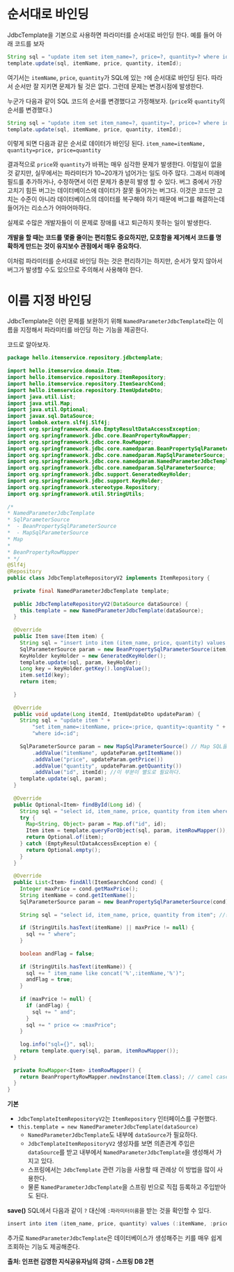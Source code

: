 # 순서대로 바인딩
JdbcTemplate을 기본으로 사용하면 파라미터를 순서대로 바인딩 한다.
예를 들어 아래 코드를 보자
```java
String sql = "update item set item_name=?, price=?, quantity=? where id=?";
template.update(sql, itemName, price, quantity, itemId);
```
여기서는 `itemName`, `price`, `quantity`가 SQL에 있는 `?`에 순서대로 바인딩 된다.
따라서 순서만 잘 지키면 문제가 될 것은 없다. 그런데 문제는 변경시점에 발생한다.

누군가 다음과 같이 SQL 코드의 순서를 변경했다고 가정해보자. (`price`와 `quantity`의 순서를 변경했다.)
```java
String sql = "update item set item_name=?, quantity=?, price=? where id=?";
template.update(sql, itemName, price, quantity, itemId);
```

이렇게 되면 다음과 같은 순서로 데이터가 바인딩 된다. `item_name=itemName, quantity=price, price=quantity`

결과적으로 `price`와 `quantity`가 바뀌는 매우 심각한 문제가 발생한다.
이럴일이 없을 것 같지만, 실무에서는 파라미터가 10~20개가 넘어가는 일도 아주 많다. 그래서 미래에 필드를 추가하거나, 수정하면서 이런 문제가 충분히 발생 할 수 있다.
버그 중에서 가장 고치기 힘든 버그는 데이터베이스에 데이터가 잘못 들어가는 버그다.
이것은 코드만 고치는 수준이 아니라 데이터베이스의 데이터를 복구해야 하기 때문에 버그를 해결하는데 들어가는 리소스가 어마어마하다.

실제로 수많은 개발자들이 이 문제로 장애를 내고 퇴근하지 못하는 일이 발생한다.

**개발을 할 때는 코드를 몇줄 줄이는 편리함도 중요하지만, 모호함을 제거해서 코드를 명확하게 만드는 것이 유지보수 관점에서 매우 중요하다.**

이처럼 파라미터를 순서대로 바인딩 하는 것은 편리하기는 하지만, 순서가 맞지 않아서 버그가 발생할 수도 있으므로 주의해서 사용해야 한다.

# 이름 지정 바인딩
JdbcTemplate은 이런 문제를 보완하기 위해 `NamedParameterJdbcTemplate`라는 이름을 지정해서 파라미터를 바인딩 하는 기능을 제공한다.

코드로 알아보자.

```java
package hello.itemservice.repository.jdbctemplate;  
  
import hello.itemservice.domain.Item;  
import hello.itemservice.repository.ItemRepository;  
import hello.itemservice.repository.ItemSearchCond;  
import hello.itemservice.repository.ItemUpdateDto;  
import java.util.List;  
import java.util.Map;  
import java.util.Optional;  
import javax.sql.DataSource;  
import lombok.extern.slf4j.Slf4j;  
import org.springframework.dao.EmptyResultDataAccessException;  
import org.springframework.jdbc.core.BeanPropertyRowMapper;  
import org.springframework.jdbc.core.RowMapper;  
import org.springframework.jdbc.core.namedparam.BeanPropertySqlParameterSource;  
import org.springframework.jdbc.core.namedparam.MapSqlParameterSource;  
import org.springframework.jdbc.core.namedparam.NamedParameterJdbcTemplate;  
import org.springframework.jdbc.core.namedparam.SqlParameterSource;  
import org.springframework.jdbc.support.GeneratedKeyHolder;  
import org.springframework.jdbc.support.KeyHolder;  
import org.springframework.stereotype.Repository;  
import org.springframework.util.StringUtils;  
  
/*  
* NamedParameterJdbcTemplate  
* SqlParameterSource  
*  - BeanPropertySqlParameterSource  
*  - MapSqlParameterSource  
* Map  
*  
* BeanPropertyRowMapper  
* */  
@Slf4j  
@Repository  
public class JdbcTemplateRepositoryV2 implements ItemRepository {  
  
  private final NamedParameterJdbcTemplate template;  
  
  public JdbcTemplateRepositoryV2(DataSource dataSource) {  
    this.template = new NamedParameterJdbcTemplate(dataSource);  
  }  
  
  @Override  
  public Item save(Item item) {  
    String sql = "insert into item (item_name, price, quantity) values (:itemName, :price, :quantity)";  
    SqlParameterSource param = new BeanPropertySqlParameterSource(item); // 인자로 받는 클래스의 필드 이름으로 파라미터 매핑  
    KeyHolder keyHolder = new GeneratedKeyHolder();  
    template.update(sql, param, keyHolder);  
    Long key = keyHolder.getKey().longValue();  
    item.setId(key);  
    return item;  
  
  }  
  
  @Override  
  public void update(Long itemId, ItemUpdateDto updateParam) {  
    String sql = "update item " +  
        "set item_name=:itemName, price=:price, quantity=:quantity " +  
        "where id=:id";  
  
    SqlParameterSource param = new MapSqlParameterSource() // Map SQL을 통해 세팅하여 파라미터 매핑  
        .addValue("itemName", updateParam.getItemName())  
        .addValue("price", updateParam.getPrice())  
        .addValue("quantity", updateParam.getQuantity())  
        .addValue("id", itemId); //이 부분이 별도로 필요하다.  
    template.update(sql, param);  
  }  
  
  @Override  
  public Optional<Item> findById(Long id) {  
    String sql = "select id, item_name, price, quantity from item where id = :id";  
    try {  
      Map<String, Object> param = Map.of("id", id);  
      Item item = template.queryForObject(sql, param, itemRowMapper()); // 파라미터를 Map을 통해 설정할 수 있음  
      return Optional.of(item);  
    } catch (EmptyResultDataAccessException e) {  
      return Optional.empty();  
    }  
  }  
  
  @Override  
  public List<Item> findAll(ItemSearchCond cond) {  
    Integer maxPrice = cond.getMaxPrice();  
    String itemName = cond.getItemName();  
    SqlParameterSource param = new BeanPropertySqlParameterSource(cond); // 인자로 받는 클래스의 필드 이름으로 파라미터 매핑  
  
    String sql = "select id, item_name, price, quantity from item"; //동적 쿼리  
  
    if (StringUtils.hasText(itemName) || maxPrice != null) {  
      sql += " where";  
    }  
  
    boolean andFlag = false;  
  
    if (StringUtils.hasText(itemName)) {  
      sql += " item_name like concat('%',:itemName,'%')";  
      andFlag = true;  
    }  
  
    if (maxPrice != null) {  
      if (andFlag) {  
        sql += " and";  
      }  
      sql += " price <= :maxPrice";  
    }  
  
    log.info("sql={}", sql);  
    return template.query(sql, param, itemRowMapper());  
  }  
  
  private RowMapper<Item> itemRowMapper() {  
    return BeanPropertyRowMapper.newInstance(Item.class); // camel case 변환 지원  
  }  
}
```

**기본**
- `JdbcTemplateItemRepositoryV2`는 `ItemRepository` 인터페이스를 구현했다.
- `this.template = new NamedParameterJdbcTemplate(dataSource)`
	- `NamedParameterJdbcTemplate`도 내부에 `dataSource`가 필요하다.
	- `JdbcTemplateItemRepositoryV2` 생성자를 보면 의존관계 주입은 `dataSource`를 받고 내부에서 `NamedParameterJdbcTemplate`을 생성해서 가지고 있다.
	- 스프링에서는 `JdbcTemplate` 관련 기능을 사용할 때 관례상 이 방법을 많이 사용한다.
	- 물론 `NamedParameterJdbcTemplate`을 스프링 빈으로 직접 등록하고 주입받아도 된다.

**save()**
SQL에서 다음과 같이 `?` 대신에 `:파라미터이름`을 받는 것을 확인할 수 있다.
```java
insert into item (item_name, price, quantity) values (:itemName, :price, :quantity)"
```
추가로 `NamedParameterJdbcTemplate`은 데이터베이스가 생성해주는 키를 매우 쉽게 조회하는 기능도 제공해준다.

__출처: 인프런 김영한 지식공유자님의 강의 - 스프링 DB 2편__